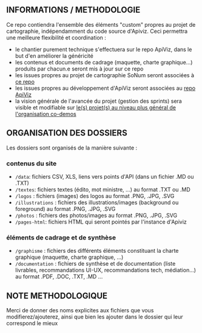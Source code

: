## INFORMATIONS / METHODOLOGIE
Ce repo contiendra l'ensemble des éléments "custom" propres au projet de cartographie, indépendamment du code source d'Apiviz. Ceci permettra une meilleure flexibilité et coordination : 
- le chantier purement technique s'effectuera sur le repo ApiViz, dans le but d'en améliorer la généricité
- les contenus et documents de cadrage (maquette, charte graphique...) produits par chacun.e seront mis à jour sur ce repo
- les issues propres au projet de cartographie SoNum seront associées à [ce repo](https://github.com/co-demos/PING-carto/issues)
- les issues propres au développement d'ApiViz seront associées au [repo ApiViz](https://github.com/co-demos/ApiViz/issues)
- la vision générale de l'avancée du projet (gestion des sprints) sera visible et modifiable sur [le(s) projet(s) au niveau plus général de l'organisation co-demos](https://github.com/orgs/co-demos/projects)

## ORGANISATION DES DOSSIERS
Les dossiers sont organisés de la manière suivante : 

### contenus du site
- `/data`: fichiers CSV, XLS, liens vers points d'API (dans un fichier .MD ou .TXT)
- `/textes`: fichiers textes (édito, mot ministre, ...) au format .TXT ou .MD
- `/logos` : fichiers (images) des logos au format .PNG, .JPG, .SVG
- `/illustrations` : fichiers des illustrations/images (background ou foreground) au format .PNG, .JPG, .SVG
- `/photos` : fichiers des photos/images au format .PNG, .JPG, .SVG
- `/pages-html`: fichiers HTML qui seront pointés par l'instance d'Apiviz 

### éléments de cadrage et de synthèse
- `/graphisme` : fichiers des différents éléments constituant la charte graphique (maquette, charte graphique, ...)
- `/documentation` : fichiers de synthèse et de documentation (liste livrables, recommandations UI-UX, recommandations tech, médiation...) au format .PDF, .DOC, .TXT, .MD ...


## NOTE METHODOLOGIQUE
Merci de donner des noms explicites aux fichiers que vous modifierez/ajouterez, ainsi que bien les ajouter dans le dossier qui leur correspond le mieux
